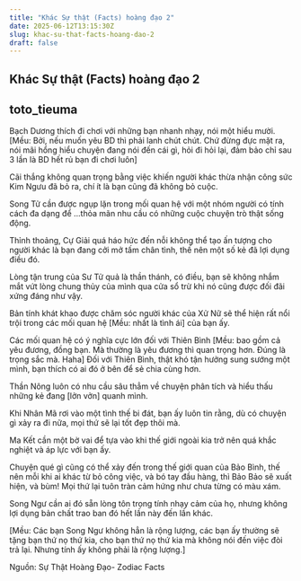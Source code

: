 ```yaml
---
title: "Khác Sự thật (Facts) hoàng đạo 2"
date: 2025-06-12T13:15:30Z
slug: khac-su-that-facts-hoang-dao-2
draft: false
---
```


## Khác Sự thật (Facts) hoàng đạo 2

## toto_tieuma

Bạch Dương thích đi chơi với những bạn nhanh nhạy, nói một hiểu mười. 
[Mều: Bởi, nếu muốn yêu BD thì phải lanh chút chút. Chứ đừng đực mặt ra, nói mãi hổng hiểu chuyện đang nói đến cái gì, hỏi đi hỏi lại, đảm bảo chỉ sau 3 lần là BD hết rủ bạn đi chơi luôn]

Cãi thắng không quan trọng bằng việc khiến người khác thừa nhận công sức Kim Ngưu đã bỏ ra, chí ít là bạn cũng đã không bỏ cuộc.

Song Tử cần được ngụp lặn trong mối quan hệ với một nhóm người có tính cách đa dạng để ...thỏa mãn nhu cầu có những cuộc chuyện trò thật sống động.


Thỉnh thoảng, Cự Giải quá háo hức đến nỗi không thể tạo ấn tượng cho người khác là bạn đang cởi mở tấm chân tình, thế nên một số kẻ đã lợi dụng điều đó.

Lòng tận trung của Sư Tử quả là thần thánh, có điều, bạn sẽ không nhắm mắt vứt lòng chung thủy của mình qua cửa sổ trừ khi nó cũng được đối đãi xứng đáng như vậy.

Bản tính khát khao được chăm sóc người khác của Xử Nữ sẽ thể hiện rất nổi trội trong các mối quan hệ [Mều: nhất là tình ái] của bạn ấy.

Các mối quan hệ có ý nghĩa cực lớn đối với Thiên Bình [Mều: bao gồm cả yêu đương, đồng bạn. Mà thường là yêu đương thì quan trọng hơn. Đúng là trọng sắc mà. Haha] Đối với Thiên Bình, thật khó tận hưởng sung sướng một mình, bạn thích có ai đó ở bên để sẻ chia cùng hơn. 

Thần Nông luôn có nhu cầu sâu thẳm về chuyện phân tích và hiểu thấu những kẻ đang [lởn vởn] quanh mình.

Khi Nhân Mã rơi vào một tình thế bi đát, bạn ấy luôn tin rằng, dù có chuyện gì xảy ra đi nữa, mọi thứ sẽ lại tốt đẹp thôi mà. 

Ma Kết cần một bờ vai để tựa vào khi thế giới ngoài kia trở nên quá khắc nghiệt và áp lực với bạn ấy. 

Chuyện qué gì cũng có thể xảy đến trong thế giới quan của Bảo Bình, thế nên mỗi khi ai khác từ bỏ công việc, và bó tay đầu hàng, thì Bảo Bảo sẽ xuất hiện, và bùm! Mọi thứ lại tuôn tràn cảm hứng như chưa từng có màu xám.


Song Ngư cần ai đó sẵn lòng tôn trọng tính nhạy cảm của họ, nhưng không lợi dụng bản chất trao ban đó hết lần này đến lần khác.

[Mều: Các bạn Song Ngư không hẳn là rộng lượng, các bạn ấy thường sẽ tặng bạn thứ nọ thứ kia, cho bạn thứ nọ thứ kia mà không nói đến việc đòi trả lại. Nhưng tính ấy không phải là rộng lượng.]
 
Nguồn: Sự Thật Hoàng Đạo- Zodiac Facts